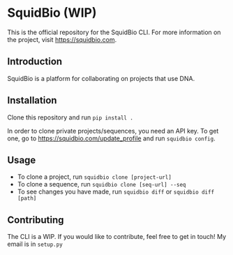 # SquidBio (WIP)

This is the official repository for the SquidBio CLI. For more information on the project, visit https://squidbio.com.

## Introduction

SquidBio is a platform for collaborating on projects that use DNA.

## Installation

Clone this repository and run `pip install .`

In order to clone private projects/sequences, you need an API key. To get one, go to https://squidbio.com/update_profile and run `squidbio config`.

## Usage

* To clone a project, run `squidbio clone [project-url]`
* To clone a sequence, run `squidbio clone [seq-url] --seq`
* To see changes you have made, run `squidbio diff` or `squidbio diff [path]`

## Contributing

The CLI is a WIP. If you would like to contribute, feel free to get in touch! My email is in `setup.py`
